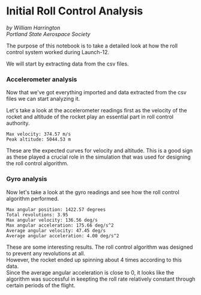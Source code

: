 
# Initial Roll Control Analysis  
*by William Harrington*  
*Portland State Aerospace Society*  

The purpose of this notebook is to take a detailed look at how the roll control system worked during Launch-12.  
  
We will start by extracting data from the csv files.




### Accelerometer analysis

Now that we've got everything imported and data extracted from the csv files we can start analyzing it.  
  
Let's take a look at the accelerometer readings first as the velocity of the rocket and altitude of the rocket play an essential part in roll control authority.



    Max velocity: 374.57 m/s
    Peak altitude: 5044.53 m






These are the expected curves for velocity and altitude. This is a good sign as these played a crucial role in the simulation that was used for designing the roll control algorithm.  

### Gyro analysis

Now let's take a look at the gyro readings and see how the roll control algorithm performed.  





    Max angular position: 1422.57 degrees
    Total revolutions: 3.95
    Max angular velocity: 136.56 deg/s
    Max angular acceleration: 175.66 deg/s^2
    Average angular velocity: 47.45 deg/s
    Average angular acceleration: 4.00 deg/s^2


  
These are some interesting results. The roll control algorithm was designed to prevent any revolutions at all.  
However, the rocket ended up spinning about 4 times according to this data.  
Since the average angular acceleration is close to 0, it looks like the algorithm was successful in keepting the roll rate relatively constant through certain periods of the flight.
